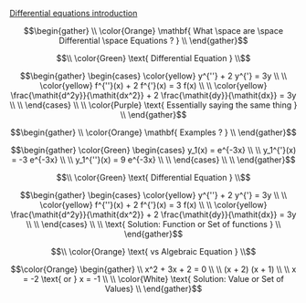 [Differential equations introduction](https://www.khanacademy.org/math/differential-equations/first-order-differential-equations/differential-equations-intro/v/differential-equation-introduction)

```math
\begin{gather}
\\
\color{Orange} \mathbf{ What \space are \space Differential \space Equations ? }
\\
\end{gather}
```

```math
\\
\color{Green} \text{ Differential Equation }
\\
```

```math
\begin{gather}

  \begin{cases}
    \color{yellow} y^{''} + 2 y^{'} = 3y \\
    \\
    \color{yellow} f^{''}(x) + 2 f^{'}(x) = 3 f(x) \\
    \\
    \color{yellow} \frac{\mathit{d^2y}}{\mathit{dx^2}} + 2 \frac{\mathit{dy}}{\mathit{dx}} = 3y \\
    \\ 
  \end{cases} \\
  \\
\color{Purple} \text{ Essentially saying the same thing } \\
\end{gather}
```

```math
\begin{gather}
\\
\color{Orange} \mathbf{ Examples ? }
\\
\end{gather}
```

```math
\begin{gather}
\color{Green}
  \begin{cases}
    y_1(x) = e^{-3x} \\
    \\
    y_1^{'}(x) = -3 e^{-3x} \\
    \\
    y_1^{''}(x) = 9 e^{-3x} \\
    \\ 
  \end{cases} \\
  \\
\end{gather}
```


```math
\\
\color{Green} \text{ Differential Equation }
\\
```

```math
\begin{gather}

  \begin{cases}
    \color{yellow} y^{''} + 2 y^{'} = 3y \\
    \\
    \color{yellow} f^{''}(x) + 2 f^{'}(x) = 3 f(x) \\
    \\
    \color{yellow} \frac{\mathit{d^2y}}{\mathit{dx^2}} + 2 \frac{\mathit{dy}}{\mathit{dx}} = 3y \\
    \\ 
  \end{cases} \\
\\
\text{ Solution: Function or Set of functions } \\
\end{gather}
```

```math
\\
\color{Orange} \text{ vs Algebraic Equation }
\\
```

```math
\color{Orange}
\begin{gather}
    \\
     x^2 + 3x + 2 = 0 \\
    \\
    (x + 2) (x + 1) \\
    \\
    x = -2 \text{ or } x = -1 \\
    \\ 
\color{White} \text{ Solution: Value or Set of Values} \\
\end{gather}
```
